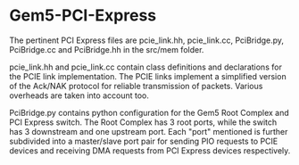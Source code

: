 # Gem5-PCI-Express


The pertinent PCI Express files are pcie_link.hh, pcie_link.cc, PciBridge.py, 
PciBridge.cc and PciBridge.hh in the src/mem folder.

pcie_link.hh and pcie_link.cc contain class definitions and declarations for the 
PCIE link implementation. The PCIE links implement a simplified version
of the Ack/NAK protocol for reliable transmission of packets. Various overheads
are taken into account too. 

PciBridge.py contains python configuration for the Gem5 Root Complex and 
PCI Express switch. The Root Complex has 3 root ports, while the switch has 3
downstream and one upstream port. Each "port" mentioned is further subdivided 
into a master/slave port pair for sending PIO requests to PCIE devices and
receiving DMA requests from PCI Express devices respectively. 


